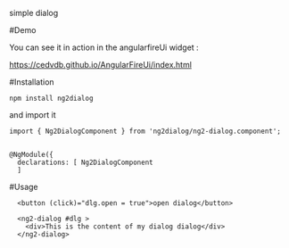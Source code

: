 simple dialog

#Demo 

You can see it in action in the angularfireUi widget :

https://cedvdb.github.io/AngularFireUi/index.html

#Installation

```
npm install ng2dialog
```

and import it

```
import { Ng2DialogComponent } from 'ng2dialog/ng2-dialog.component';


@NgModule({
  declarations: [ Ng2DialogComponent
  ]
```

#Usage

```
  <button (click)="dlg.open = true">open dialog</button>

  <ng2-dialog #dlg >
    <div>This is the content of my dialog dialog</div>
  </ng2-dialog>
```
